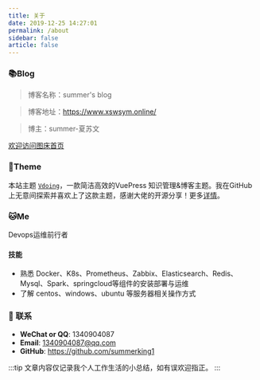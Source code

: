 ```yaml
---
title: 关于
date: 2019-12-25 14:27:01
permalink: /about
sidebar: false
article: false
---
```


### 📚Blog
>博客名称：summer's blog

>博客地址：https://www.xswsym.online/

>博主：summer-夏苏文

[欢迎访问图床首页](https://www.xswsym.online/tuchuang)


### 🎨Theme
本站主题 [`Vdoing`](https://github.com/xugaoyi/vuepress-theme-vdoing)，一款简洁高效的VuePress 知识管理&博客主题。我在GitHub上无意间探索并喜欢上了这款主题，感谢大佬的开源分享！更多[详情](https://github.com/xugaoyi/vuepress-theme-vdoing)。


### 🐱‍Me
Devops运维前行者

#### 技能
* 熟悉 Docker、K8s、Prometheus、Zabbix、Elasticsearch、Redis、Mysql、Spark、springcloud等组件的安装部署与运维
* 了解 centos、windows、ubuntu 等服务器相关操作方式
  




### :email: 联系

- **WeChat or QQ**: <a :href="qqUrl" class='qq'>1340904087</a>
- **Email**:  <a href="mailto:1340904087@qq.com">1340904087@qq.com</a>
- **GitHub**: <https://github.com/summerking1>

:::tip
文章内容仅记录我个人工作生活的小总结，如有误欢迎指正。
:::
<script>
  export default {
    data(){
      return {
        qqUrl: 'tencent://message/?uin=1340904087&Site=&Menu=yes'
      }
    },
    mounted(){
      const flag =  navigator.userAgent.match(/(phone|pad|pod|iPhone|iPod|ios|iPad|Android|Mobile|BlackBerry|IEMobile|MQQBrowser|JUC|Fennec|wOSBrowser|BrowserNG|WebOS|Symbian|Windows Phone)/i);
      if(flag){
        this.qqUrl = 'mqqwpa://im/chat?chat_type=wpa&uin=1340904087&version=1&src_type=web&web_src=oicqzone.com'
      }
    }
  }
</script>



